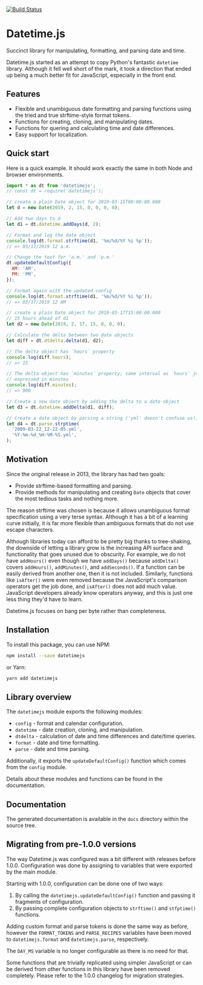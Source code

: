 [![Build Status](https://travis-ci.com/foxbunny/datetimejs.svg?branch=master)](https://travis-ci.com/foxbunny/datetimejs)

# Datetime.js

Succinct library for manipulating, formatting, and parsing date and time.

Datetime.js started as an attempt to copy Python's fantastic `datetime` library.
Although it fell well short of the mark, it took a direction that ended up
being a much better fit for JavaScript, especially in the front end.

## Features

- Flexible and unambiguous date formatting and parsing functions using the
  tried and true strftime-style format tokens.
- Functions for creating, cloning, and manipulating dates.
- Functions for quering and calculating time and date differences.
- Easy support for localization.

## Quick start

Here is a quick example. It should work exactly the same in both Node and
browser environments.

```javascript
import * as dt from 'datetimejs';
// const dt = require('datetimejs');

// create a plain Date object for 2019-03-15T00:00:00.000
let d = new Date(2019, 2, 15, 0, 0, 0, 0);

// Add two days to d
let d1 = dt.datetime.addDays(d, 2);

// Format and log the date object
console.log(dt.format.strftime(d1, '%m/%d/%Y %i %p'));
// => 03/17/2019 12 a.m.

// Change the text for 'a.m.' and 'p.m.'
dt.updateDefaultConfig({
  AM: 'AM',
  PM: 'PM',
});

// Format again with the updated config
console.log(dt.format.strftime(d1, '%m/%d/%Y %i %p'));
// => 03/17/2019 12 AM

// create a plain Date object for 2019-03-17T15:00:00.000
// 15 hours ahead of d1
let d2 = new Date(2019, 2, 17, 15, 0, 0, 0);

// Calculate the delta between two date objects
let diff = dt.dtdelta.delta(d1, d2);

// The delta object has `hours` property
console.log(diff.hours);
// => 15

// The delta object has `minutes` property; same interval as `hours` just
// expressed in minutes
console.log(diff.minutes);
// => 900

// Create a new date object by adding the delta to a date object
let d3 = dt.datetime.addDelta(d1, diff);

// Create a date object by parsing a string ('yml' doesn't confuse us!)
let d4 = dt.parse.strptime(
  '2009-03-22_12-22-05.yml',
  '%Y-%m-%d_%H-%M-%S.yml', 
);
```

## Motivation

Since the original release in 2013, the library has had two goals:

- Provide strftime-based formatting and parsing.
- Provide methods for manipulating and creating `Date` objects that cover the
  most tedious tasks and nothing more.

The reason strftime was chosen is because it allows unambiguous format
specification using a very terse syntax. Although it has a bit of a learning
curve initially, it is far more flexible than ambiguous formats that do not use
escape characters.

Although libraries today can afford to be pretty big thanks to tree-shaking,
the downside of letting a library grow is the increasing API surface and
functionality that goes unused due to obscurity.  For example, we do not have
`addHours()` even though we have `addDays()` because `addDelta()` covers
`addHours()`, `addMinutes()`, and `addSeconds()`.  If a function can be easily
derived from another one, then it is not included.  Similarly, functions like
`isAfter()` were even removed because the JavaScript's comparison operators get
the job done, and `isAfter()` does not add much value. JavaScript developers
already know operators anyway, and this is just one less thing they'd have to
learn.

Datetime.js focuses on bang per byte rather than completeness. 

## Installation

To install this package, you can use NPM:

```bash
npm install --save datetimejs
```

or Yarn:

```bash
yarn add datetimejs
```

## Library overview

The `datetimejs` module exports the following modules:

- `config` - format and calendar configuration.
- `datetime` - date creation, cloning, and manipulation.
- `dtdelta` - calculation of date and time differences and date/time queries.
- `format` - date and time formatting.
- `parse` - date and time parsing.

Additionally, it exports the `updateDefaultConfig()` function which comes from
the `config` module.

Details about these modules and functions can be found in the documentation.

## Documentation

The generated documentation is available in the `docs` directory within the
source tree.

## Migrating from pre-1.0.0 versions

The way Datetime.js was configured was a bit different with releases before
1.0.0. Configuration was done by assigning to variables that were exported by
the main module.

Starting with 1.0.0, configuration can be done one of two ways:

1. By calling the `datetimejs.updateDefaultConfig()` function and passing it
   fragments of configuration.
2. By passing complete configuration objects to `strftime()` and `stfptime()`
   functions.

Adding custom format and parse tokens is done the same way as before, however
the `FORMAT_TOKENS` and `PARSE_RECIPES` variables have been moved to
`datetimejs.format` and `datetimejs.parse`, respectively.

The `DAY_MS` variable is no longer configurable as there is no need for that.

Some functions that are trivially replicated using simpler JavaScript or can be 
derived from other functions in this library have been removed completely.
Please refer to the 1.0.0 changelog for migration strategies.
